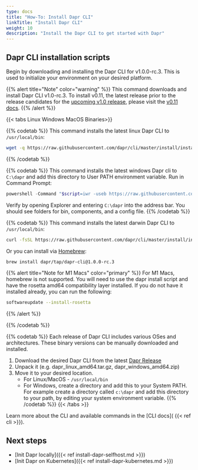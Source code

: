 ```yaml
---
type: docs
title: "How-To: Install Dapr CLI"
linkTitle: "Install Dapr CLI"
weight: 10
description: "Install the Dapr CLI to get started with Dapr"
---
```


## Dapr CLI installation scripts

Begin by downloading and installing the Dapr CLI for v1.0.0-rc.3. This is used to initialize your environment on your desired platform.

{{% alert title="Note" color="warning" %}}
This command downloads and install Dapr CLI v1.0-rc.3. To install v0.11, the latest release prior to the release candidates for the [upcoming v1.0 release](https://blog.dapr.io/posts/2020/10/20/the-path-to-v.1.0-production-ready-dapr/), please visit the [v0.11 docs](https://docs.dapr.io).
{{% /alert %}}

{{< tabs Linux Windows MacOS Binaries>}}

{{% codetab %}}
This command installs the latest linux Dapr CLI to `/usr/local/bin`:
```bash
wget -q https://raw.githubusercontent.com/dapr/cli/master/install/install.sh -O - | /bin/bash -s 1.0.0-rc.3
```
{{% /codetab %}}

{{% codetab %}}
This command installs the latest windows Dapr cli to `C:\dapr` and add this directory to User PATH environment variable. Run in Command Prompt:
```powershell
powershell -Command "$script=iwr -useb https://raw.githubusercontent.com/dapr/cli/master/install/install.ps1; $block=[ScriptBlock]::Create($script); invoke-command -ScriptBlock $block -ArgumentList 1.0.0-rc.3"
```
Verify by opening Explorer and entering `C:\dapr` into the address bar. You should see folders for bin, components, and a config file.
{{% /codetab %}}

{{% codetab %}}
This command installs the latest darwin Dapr CLI to `/usr/local/bin`:
```bash
curl -fsSL https://raw.githubusercontent.com/dapr/cli/master/install/install.sh | /bin/bash -s 1.0.0-rc.3
```

Or you can install via [Homebrew](https://brew.sh):
```bash
brew install dapr/tap/dapr-cli@1.0.0-rc.3
```

{{% alert title="Note for M1 Macs" color="primary" %}}
For M1 Macs, homebrew is not supported. You will need to use the dapr install script and have the rosetta amd64 compatibility layer installed. If you do not have it installed already, you can run the following:

```bash
softwareupdate --install-rosetta
```

{{% /alert %}}


{{% /codetab %}}

{{% codetab %}}
Each release of Dapr CLI includes various OSes and architectures. These binary versions can be manually downloaded and installed.

1. Download the desired Dapr CLI from the latest [Dapr Release](https://github.com/dapr/cli/releases)
2. Unpack it (e.g. dapr_linux_amd64.tar.gz, dapr_windows_amd64.zip)
3. Move it to your desired location.
   - For Linux/MacOS - `/usr/local/bin`
   - For Windows, create a directory and add this to your System PATH. For example create a directory called `c:\dapr` and add this directory to your path, by editing your system environment variable.
{{% /codetab %}}
{{< /tabs >}}

Learn more about the CLI and available commands in the [CLI docs]( {{< ref cli >}}).

## Next steps
- [Init Dapr locally]({{< ref install-dapr-selfhost.md >}})
- [Init Dapr on Kubernetes]({{< ref install-dapr-kubernetes.md >}})

